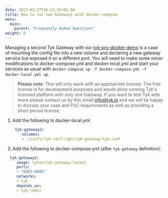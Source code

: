 ```yaml
---
date: 2017-03-27T16:13:15+01:00
title: How to run two Gateways with docker-compose
menu:
  main:
    parent: "Frequently Asked Questions"
weight: 0 
---
```



Managing a second Tyk Gateway with our [tyk-pro-docker-demo](https://github.com/TykTechnologies/tyk-pro-docker-demo) is a case of mounting the config file into a new volume and declaring a new gateway service but exposed it on a different port.
You will need to make some minor modifications to docker-compose.yml and docker-local.yml and start your services as usual with `docker-compose up -f docker-compose.yml -f docker-local.yml up`.


> **Please note**: This will only work with an appropriate license. The free license is for development purposes and would allow running Tyk's licensed platform with only one Gateway. If you want to test Tyk with more please contact us by this email   <info@tyk.io> and we will be happy to discuss your case and PoC requirements as well as providing a short period license.



1. Add the following to docker-local.yml
    ```yml
     tyk-gateway2:
        volumes:
        - ./confs/tyk.conf:/opt/tyk-gateway/tyk.conf
    ```

2. Add the following to docker-compose.yml (after `tyk-gateway` definition):
```yml
  tyk-gateway2:
     image: tykio/tyk-gateway:latest
     ports:
     - "8081:8080"
     networks:
     - tyk
     depends_on:
     - tyk-redis
```
